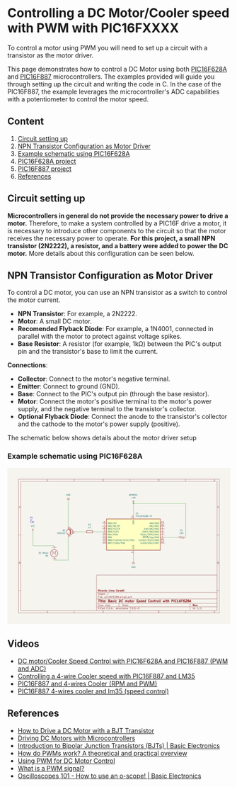 
# Controlling a DC Motor/Cooler speed with PWM with PIC16FXXXX

To control a motor using PWM you will need to set up a circuit with a transistor as the motor driver. 

This page demonstrates how to control a DC Motor using both [PIC16F628A](./PIC16F628A/) and [PIC16F887](./PIC16F887/) microcontrollers. The examples provided will guide you through setting up the circuit and writing the code in C. In the case of the PIC16F887, the example leverages the microcontroller's ADC capabilities with a potentiometer to control the motor speed.


## Content

1. [Circuit setting up](#circuit-setting-up)
2. [NPN Transistor Configuration as Motor Driver](#npn-transistor-configuration-as-motor-driver)
3. [Example schematic using PIC16F628A](#example-schematic-using-pic16f628a)
3. [PIC16F628A project](./PIC16F628A/)
4. [PIC16F887 project](./PIC16F887/)
5. [References](#references)


## Circuit setting up

**Microcontrollers in general do not provide the necessary power to drive a motor.** Therefore, to make a system controlled by a PIC16F drive a motor, it is necessary to introduce other components to the circuit so that the motor receives the necessary power to operate. **For this project, a small NPN transistor (2N2222), a resistor, and a battery were added to power the DC motor.** More details about this configuration can be seen below.


## NPN Transistor Configuration as Motor Driver

   To control a DC motor, you can use an NPN transistor as a switch to control the motor current.

   - **NPN Transistor**: For example, a 2N2222.
   - **Motor**: A small DC motor.
   - **Recomended Flyback Diode**: For example, a 1N4001, connected in parallel with the motor to protect against voltage spikes.
   - **Base Resistor**: A resistor (for example, 1kΩ) between the PIC's output pin and the transistor's base to limit the current.

   **Connections**:
   
   - **Collector**: Connect to the motor's negative terminal.
   - **Emitter**: Connect to ground (GND).
   - **Base**: Connect to the PIC's output pin (through the base resistor).
   - **Motor**: Connect the motor's positive terminal to the motor's power supply, and the negative terminal to the transistor's collector.
   - **Optional Flyback Diode**: Connect the anode to the transistor's collector and the cathode to the motor's power supply (positive).


The schematic below shows details about the motor driver setup


### Example schematic using PIC16F628A

![PIC16F628A schematic](./PIC16F628A/schematic_pic16f628a_pwm.jpg)


## Videos

* [DC motor/Cooler Speed Control with PIC16F628A and PIC16F887 (PWM and ADC)](https://youtu.be/RM2rGSNFbnE?si=7IPWDkQ1TA2Rkbl3)  
* [Controlling a 4-wire Cooler speed with PIC16F887 and LM35](https://youtu.be/syesvTctcGU?si=Fy1Pn-VaLknk3b1a)
* [PIC16F887 and 4-wires Cooler (RPM and PWM)](https://youtu.be/wtlIkMznqZs?si=gURe0sVEsNo2-0Rt)
* [PIC16F887 4-wires cooler and lm35 (speed control)](https://youtu.be/tcfnGvOMjok?si=n8i5ELgjX5F_GZrF)

## References

* [How to Drive a DC Motor with a BJT Transistor](https://www.techzorro.com/en/blog/how-to-drive-a-dc-motor-with-a-bjt-transistor/)
* [Driving DC Motors with Microcontrollers](https://dronebotworkshop.com/dc-motor-drivers/)
* [Introduction to Bipolar Junction Transistors (BJTs) | Basic Electronics](https://youtu.be/lMmJenzKYS8?si=ZfMs-jVsEGGM33go)
* [How do PWMs work? A theoretical and practical overview](https://youtu.be/Il78FZweSFw?si=--nt46471nfmHWov)
* [Using PWM for DC Motor Control](https://blog.upverter.com/2019/11/21/using-pwm-for-dc-motor-control/)
* [What is a PWM signal?](https://www.circuitbread.com/ee-faq/what-is-a-pwm-signal)
* [Oscilloscopes 101 - How to use an o-scope! | Basic Electronics](https://youtu.be/hKMCVdzuMXQ?si=7gQO-4m5PNUtripk)
